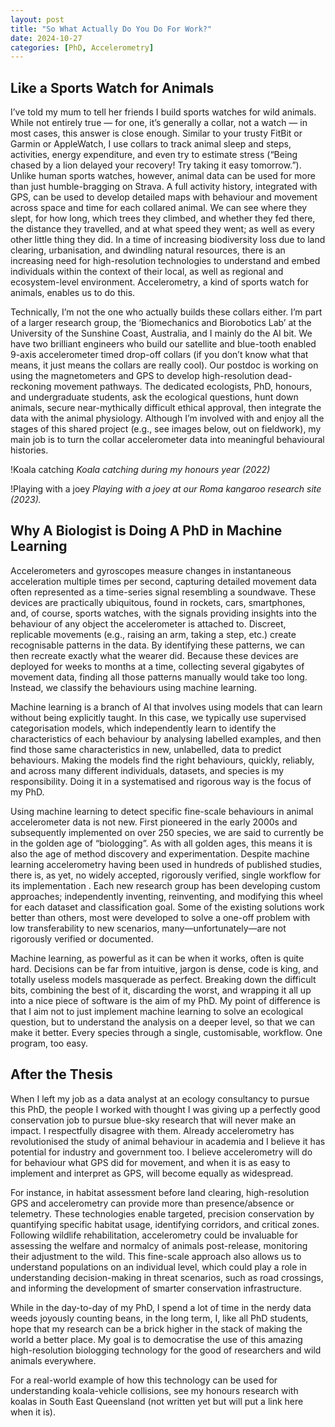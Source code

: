 ```yaml
---
layout: post
title: "So What Actually Do You Do For Work?"
date: 2024-10-27
categories: [PhD, Accelerometry]
---
```


## Like a Sports Watch for Animals
I’ve told my mum to tell her friends I build sports watches for wild animals. While not entirely true — for one, it’s generally a collar, not a watch — in most cases, this answer is close enough. Similar to your trusty FitBit or Garmin or AppleWatch, I use collars to track animal sleep and steps, activities, energy expenditure, and even try to estimate stress (“Being chased by a lion delayed your recovery! Try taking it easy tomorrow.”). Unlike human sports watches, however, animal data can be used for more than just humble-bragging on Strava. A full activity history, integrated with GPS, can be used to develop detailed maps with behaviour and movement across space and time for each collared animal. We can see where they slept, for how long, which trees they climbed, and whether they fed there, the distance they travelled, and at what speed they went; as well as every other little thing they did. In a time of increasing biodiversity loss due to land clearing, urbanisation, and dwindling natural resources, there is an increasing need for high-resolution technologies to understand and embed individuals within the context of their local, as well as regional and ecosystem-level environment. Accelerometry, a kind of sports watch for animals, enables us to do this.

Technically, I’m not the one who actually builds these collars either. I’m part of a larger research group, the ‘Biomechanics and Biorobotics Lab’ at the University of the Sunshine Coast, Australia, and I mainly do the AI bit. We have two brilliant engineers who build our satellite and blue-tooth enabled 9-axis accelerometer timed drop-off collars (if you don’t know what that means, it just means the collars are really cool). Our postdoc is working on using the magnetometers and GPS to develop high-resolution dead-reckoning movement pathways. The dedicated ecologists, PhD, honours, and undergraduate students, ask the ecological questions, hunt down animals, secure near-mythically difficult ethical approval, then integrate the data with the animal physiology. Although I’m involved with and enjoy all the stages of this shared project (e.g., see images below, out on fieldwork), my main job is to turn the collar accelerometer data into meaningful behavioural histories.

!Koala catching
*Koala catching during my honours year (2022)*

!Playing with a joey
*Playing with a joey at our Roma kangaroo research site (2023).*

## Why A Biologist is Doing A PhD in Machine Learning
Accelerometers and gyroscopes measure changes in instantaneous acceleration multiple times per second, capturing detailed movement data often represented as a time-series signal resembling a soundwave. These devices are practically ubiquitous, found in rockets, cars, smartphones, and, of course, sports watches, with the signals providing insights into the behaviour of any object the accelerometer is attached to. Discreet, replicable movements (e.g., raising an arm, taking a step, etc.) create recognisable patterns in the data. By identifying these patterns, we can then recreate exactly what the wearer did. Because these devices are deployed for weeks to months at a time, collecting several gigabytes of movement data, finding all those patterns manually would take too long. Instead, we classify the behaviours using machine learning.

Machine learning is a branch of AI that involves using models that can learn without being explicitly taught. In this case, we typically use supervised categorisation models, which independently learn to identify the characteristics of each behaviour by analysing labelled examples, and then find those same characteristics in new, unlabelled, data to predict behaviours. Making the models find the right behaviours, quickly, reliably, and across many different individuals, datasets, and species is my responsibility. Doing it in a systematised and rigorous way is the focus of my PhD.

Using machine learning to detect specific fine-scale behaviours in animal accelerometer data is not new. First pioneered in the early 2000s and subsequently implemented on over 250 species, we are said to currently be in the golden age of “biologging”. As with all golden ages, this means it is also the age of method discovery and experimentation. Despite machine learning accelerometry having been used in hundreds of published studies, there is, as yet, no widely accepted, rigorously verified, single workflow for its implementation . Each new research group has been developing custom approaches; independently inventing, reinventing, and modifying this wheel for each dataset and classification goal. Some of the existing solutions work better than others, most were developed to solve a one-off problem with low transferability to new scenarios, many—unfortunately—are not rigorously verified or documented. 

Machine learning, as powerful as it can be when it works, often is quite hard. Decisions can be far from intuitive, jargon is dense, code is king, and totally useless models masquerade as perfect. Breaking down the difficult bits, combining the best of it, discarding the worst, and wrapping it all up into a nice piece of software is the aim of my PhD. My point of difference is that I aim not to just implement machine learning to solve an ecological question, but to understand the analysis on a deeper level, so that we can make it better. Every species through a single, customisable, workflow. One program, too easy.

## After the Thesis
When I left my job as a data analyst at an ecology consultancy to pursue this PhD, the people I worked with thought I was giving up a perfectly good conservation job to pursue blue-sky research that will never make an impact. I respectfully disagree with them. Already accelerometry has revolutionised the study of animal behaviour in academia and I believe it has potential for industry and government too. I believe accelerometry will do for behaviour what GPS did for movement, and when it is as easy to implement and interpret as GPS, will become equally as widespread.

For instance, in habitat assessment before land clearing, high-resolution GPS and accelerometry can provide more than presence/absence or telemetry. These technologies enable targeted, precision conservation by quantifying specific habitat usage, identifying corridors, and critical zones. Following wildlife rehabilitation, accelerometry could be invaluable for assessing the welfare and normalcy of animals post-release, monitoring their adjustment to the wild. This fine-scale approach also allows us to understand populations on an individual level, which could play a role in understanding decision-making in threat scenarios, such as road crossings, and informing the development of smarter conservation infrastructure.

While in the day-to-day of my PhD, I spend a lot of time in the nerdy data weeds joyously counting beans, in the long term, I, like all PhD students, hope that my research can be a brick higher in the stack of making the world a better place. My goal is to democratise the use of this amazing high-resolution biologging technology for the good of researchers and wild animals everywhere. 

For a real-world example of how this technology can be used for understanding koala-vehicle collisions, see my honours research with koalas in South East Queensland (not written yet but will put a link here when it is).
